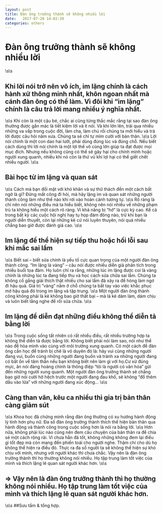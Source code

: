 ```yaml
---
layout: post
title: Đàn ông trưởng thành sẽ không nhiều lời
date:   2017-07-20 14:02:39
categories: others
---
```


# Đàn ông trưởng thành sẽ không nhiều lời
\s\s
## Khi lời nói trở nên vô ích, im lặng chính là cách hành xử thông minh nhất, khôn ngoan nhất mà cánh đàn ông có thể làm. Vì đôi khi “im lặng” chính là câu trả lời mang nhiều ý nghĩa nhất.​
\s\s
Khi còn là một cậu bé, chắc ai cũng từng thắc mắc rằng tại sao đàn ông thường được gắn mác là tiết kiệm lời và ít nói. Và khi lớn lên, trải qua nhiều những va vấp trong cuộc đời, làm cha, làm chú rồi chúng ta mới hiểu và trả lời được câu hỏi năm xưa. Chúng ta sẻ chỉ tự mỉm cười với bản thân.
\s\s
Lời nói chính là một con dao hai lưỡi, phải dùng đúng lúc và đúng chỗ. Nếu biết cách dùng thì lời nói chính là một lợi thế vô cùng lớn giúp ta đạt được mọi mục đích. Nhưng nếu không cũng có thể sẽ gây hại cho chính mình hoặc người xung quanh, nhiều khi nó còn là thứ vũ khí lợi hại có thể giết chết nhiều người.
\s\s
## Bài học từ im lặng và quan sát
\s\s
Cách mà bạn đối mặt với khó khăn và sự thử thách đến một cách bất ngờ là gì? Đừng mất công đi hỏi, mà hãy lặng im và quan sát những người thành công làm như thế nào khi rơi vào hoàn cảnh tương tự.
\s\s
Rõ ràng là chỉ nên nói những điều mà ta hiểu biết, không nên nói nhiều về những phạm trù ta không hiểu một cách rõ ràng. Vì khả năng bị “hớ” là cực kỳ cao. Kể cả trong bất kỳ các cuộc hội nghị hay tụ họp đám đông nào, trừ khi bạn là người diễn thuyết, còn lại những kẻ cứ nói luyên thuyên, nói quá nhiều chẳng bao giờ được đánh giá cao.
\s\s
## Im lặng để thể hiện sự tiếp thu hoặc hối lỗi sau khi mắc sai lầm
\s\s
Biết sai – biết sửa chính là yếu tố cực quan trọng của một người đàn ông thành công. “Im lặng là vàng” – câu nói được nhiều diễn giả phân tích trong nhiều buổi tọa đàm. Họ luôn chỉ ra rằng, những lúc im lặng được coi là vàng chính là những lúc ta đang tiếp thu và học cách sửa chữa sai lầm. Chúng ta không cố gắng giải thích thật nhiều cho sai lầm đã xảy ra để hòng làm ngơ đi hậu quả. Giá trị “vàng” nằm ở chỗ chúng ta bắt tay vào việc khắc phục mớ hậu quả đó trong im lặng và tập trung.
\s\s
Một người đàn ông thành công không phải là kẻ không bao giờ thất bại – mà là kẻ dám làm, dám chịu và luôn biết lắng nghe để rồi sửa chữa.
\s\s
## Im lặng để diễn đạt những điều không thể diễn tả bằng lời
\s\s
Trong cuộc sống tất nhiên có rất nhiều điều, rất nhiều trường hợp ta không thể diễn tả được bằng lời. Không biết phải nói làm sao, nói như thể nào để hòa mình vào cùng với môi trường xung quanh. Có một cách để đàn ông cần học để tránh bị chê là vô duyên đó là: hãy vui cùng những người đang vui, buồn cùng những người đang buồn và tránh xa những người đang có bất ổn về tâm thần nếu bạn không biết nên làm gì với họ.Cư xử đúng mực, ăn nói đàng hoàng chính là thông điệp “tôi là người có văn hóa” gửi đến những người xung quanh. Một người đàn ông trưởng thành sẽ chẳng bao giờ nói cười hờ hệch trước một người đang đau khổ, sẽ không “đổ thêm dầu vào lửa” với những người đang xúc động…
\s\s
## Càng than vãn, kêu ca nhiều thì gia trị bản thân càng giảm sút
\s\s
Khoa học đã chứng minh rằng đàn ông thường có xu hướng hành động lý tính hơn phụ nữ. Đa số đàn ông trưởng thành thích thể hiện bản thân qua hành động và thành công trong cuộc sống hơn là nói ra bằng lời.
\s\s
Hơn nữa, không phải lúc nào cũng nên đem câu chuyện của bản thân ra để chia sẻ một cách rộng rãi. Vì chưa hẳn đã tốt, không những không đem lại điều gì tốt đẹp mà còn mang đến phiền toái cho người nghe. Thậm chí cho dù họ không thể hiện ra điều đó. Thực ra đa số người ta sẽ không thể hiện sự khó chịu với mình, nhưng với người khác thì chưa chắc.
Vậy nên là đàn ông trưởng thành thì họ thường không nói nhiều. Họ tập trung làm tốt việc của mình và thích lặng lẽ quan sát người khác hơn.
\s\s
## => Vậy nên là đàn ông trưởng thành thì họ thường không nói nhiều. Họ tập trung làm tốt việc của mình và thích lặng lẽ quan sát người khác hơn.
\s\s
##Sưu tầm & tổng hợp.